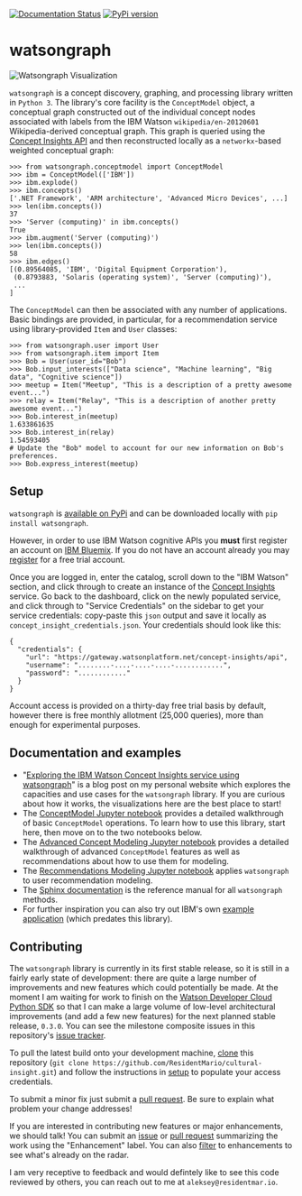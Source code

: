 [![Documentation Status](https://readthedocs.org/projects/watsongraph/badge/?version=latest)](http://watsongraph.readthedocs.org/en/latest/?badge=latest)
[![PyPi version](https://img.shields.io/pypi/v/watsongraph.svg)](https://pypi.python.org/pypi/watsongraph/)

# watsongraph

![Watsongraph Visualization](http://i.imgur.com/M1sahoT.png "Watsongraph Visualization")

`watsongraph` is a concept discovery, graphing, and processing library written in `Python 3`. The library's
core facility is the `ConceptModel` object, a conceptual graph constructed out of the individual concept nodes
associated with labels from the IBM Watson `wikipedia/en-20120601` Wikipedia-derived conceptual graph. This graph is
queried using the [Concept Insights API](http://www.ibm.com/smarterplanet/us/en/ibmwatson/developercloud/concept-insights.html)
and then reconstructed locally as a `networkx`-based weighted conceptual graph:

```
>>> from watsongraph.conceptmodel import ConceptModel
>>> ibm = ConceptModel(['IBM'])
>>> ibm.explode()
>>> ibm.concepts()
['.NET Framework', 'ARM architecture', 'Advanced Micro Devices', ...]
>>> len(ibm.concepts())
37
>>> 'Server (computing)' in ibm.concepts()
True
>>> ibm.augment('Server (computing)')
>>> len(ibm.concepts())
58
>>> ibm.edges()
[(0.89564085, 'IBM', 'Digital Equipment Corporation'),
 (0.8793883, 'Solaris (operating system)', 'Server (computing)'),
 ...
]

```

The `ConceptModel` can then be associated with any number of applications. Basic bindings are provided, in
particular, for a recommendation service using library-provided `Item` and `User` classes:

```
>>> from watsongraph.user import User
>>> from watsongraph.item import Item
>>> Bob = User(user_id="Bob")
>>> Bob.input_interests(["Data science", "Machine learning", "Big data", "Cognitive science"])
>>> meetup = Item("Meetup", "This is a description of a pretty awesome event...")
>>> relay = Item("Relay", "This is a description of another pretty awesome event...")
>>> Bob.interest_in(meetup)
1.633861635
>>> Bob.interest_in(relay)
1.54593405
# Update the "Bob" model to account for our new information on Bob's preferences.
>>> Bob.express_interest(meetup)
```

## Setup

`watsongraph` is [available on PyPi](https://pypi.python.org/pypi/watsongraph/) and can be downloaded locally with `pip
install watsongraph`.

However, in order to use IBM Watson cognitive APIs you **must** first register an account on
[IBM Bluemix](https://console.ng.bluemix.net/). If you do not
have an account already you may [register](https://console.ng.bluemix.net/registration/) for a free trial account.

Once you are logged in, enter the catalog, scroll down to the "IBM Watson" section, and click through to create an
instance of the
[Concept Insights](http://www.ibm.com/smarterplanet/us/en/ibmwatson/developercloud/concept-insights.html) service. Go
 back to the dashboard, click on the newly populated service, and click through to "Service Credentials" on the
 sidebar to get your service credentials: copy-paste this `json` output and save it locally as
 `concept_insight_credentials.json`. Your credentials should look like this:

```
{
  "credentials": {
    "url": "https://gateway.watsonplatform.net/concept-insights/api",
    "username": "........-....-....-....-............",
    "password": "............"
  }
}
```

Account access is provided on a thirty-day free trial basis by default, however there is free monthly allotment
(25,000 queries), more than enough for experimental purposes.

## Documentation and examples

* "[Exploring the IBM Watson Concept Insights service using watsongraph](http://www.residentmar.io/2016/02/11/watsongraph-visualization.html)"
is a blog post on my personal website which explores the capacities and use cases for the `watsongraph` library. If
you are curious about how it works, the visualizations here are the best place to start!
* The [ConceptModel Jupyter notebook](http://nbviewer.jupyter.org/github/ResidentMario/watsongraph/blob/master/watsongraph%20-%20Concept%20Modeling.ipynb)
provides a detailed walkthrough of basic `ConceptModel` operations. To learn how to use this library, start here,
then move on to the two notebooks below.
* The [Advanced Concept Modeling Jupyter notebook](http://nbviewer.jupyter.org/github/ResidentMario/watsongraph/blob/master/watsongraph%20-%20Advanced%20Concept%20Modeling.ipynb)
provides a detailed walkthrough of advanced `ConceptModel` features as well as recommendations about how to use them
for modeling.
* The [Recommendations Modeling Jupyter notebook](http://nbviewer.jupyter.org/github/ResidentMario/watsongraph/blob/master/watsongraph%20-%20Recommendations.ipynb)
applies `watsongraph` to user recommendation modeling.
* The [Sphinx documentation](http://watsongraph.readthedocs.org/en/latest/) is the reference manual for all
`watsongraph` methods.
* For further inspiration you can also try out IBM's own
[example application](https://concept-insights-demo.mybluemix.net/) (which predates this library).

## Contributing

The `watsongraph` library is currently in its first stable release, so it is still in a fairly early state of
development: there are quite a large number of improvements and new features which could potentially be made. At the
moment I am waiting for work to finish on the [Watson Developer Cloud Python SDK](https://github.com/watson-developer-cloud/python-sdk)
so that  I can make a large volume of low-level architectural improvements (and add a few new features) for the next
planned stable release, `0.3.0`. You can see the milestone composite issues in this repository's
[issue tracker](https://github.com/ResidentMario/watsongraph/issues?q=is%3Aopen+is%3Aissue+milestone%3A0.3.0).

To pull the latest build onto your development machine, [clone](https://help.github.com/articles/cloning-a-repository/) this repository
(`git clone https://github.com/ResidentMario/cultural-insight.git`) and follow the instructions in [setup](#Setup) to
populate your access credentials.

To submit a minor fix just submit a [pull request](https://help.github.com/articles/using-pull-requests/). Be sure
to explain what problem your change addresses!

If you are interested in contributing new features or major enhancements, we should talk! You can submit an [issue](https://guides.github.com/features/issues/)
or [pull request](https://help.github.com/articles/using-pull-requests/) summarizing the work using the "Enhancement"
 label. You can also [filter](https://github.com/ResidentMario/watsongraph/labels/enhancement)
to enhancements to see what's already on the radar.

I am very receptive to feedback and would defintely like to see this code reviewed by others, you can reach out to me
at `aleksey@residentmar.io`.

